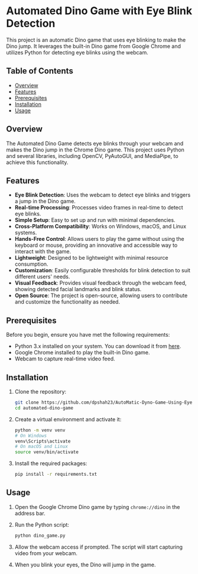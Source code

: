 # Automated Dino Game with Eye Blink Detection

This project is an automatic Dino game that uses eye blinking to make the Dino jump. It leverages the built-in Dino game from Google Chrome and utilizes Python for detecting eye blinks using the webcam.

## Table of Contents

- [Overview](#overview)
- [Features](#features)
- [Prerequisites](#prerequisites)
- [Installation](#installation)
- [Usage](#usage)

## Overview

The Automated Dino Game detects eye blinks through your webcam and makes the Dino jump in the Chrome Dino game. This project uses Python and several libraries, including OpenCV, PyAutoGUI, and MediaPipe, to achieve this functionality.

## Features

- **Eye Blink Detection**: Uses the webcam to detect eye blinks and triggers a jump in the Dino game.
- **Real-time Processing**: Processes video frames in real-time to detect eye blinks.
- **Simple Setup**: Easy to set up and run with minimal dependencies.
- **Cross-Platform Compatibility**: Works on Windows, macOS, and Linux systems.
- **Hands-Free Control**: Allows users to play the game without using the keyboard or mouse, providing an innovative and accessible way to interact with the game.
- **Lightweight**: Designed to be lightweight with minimal resource consumption.
- **Customization**: Easily configurable thresholds for blink detection to suit different users' needs.
- **Visual Feedback**: Provides visual feedback through the webcam feed, showing detected facial landmarks and blink status.
- **Open Source**: The project is open-source, allowing users to contribute and customize the functionality as needed.

## Prerequisites

Before you begin, ensure you have met the following requirements:

- Python 3.x installed on your system. You can download it from [here](https://www.python.org/downloads/).
- Google Chrome installed to play the built-in Dino game.
- Webcam to capture real-time video feed.

## Installation

1. Clone the repository:
   ```sh
   git clone https://github.com/dpshah23/AutoMatic-Dyno-Game-Using-Eye-Blinking.git
   cd automated-dino-game
   ```

2. Create a virtual environment and activate it:
   ```sh
   python -m venv venv
   # On Windows
   venv\Scripts\activate
   # On macOS and Linux
   source venv/bin/activate
   ```

3. Install the required packages:
   ```sh
   pip install -r requirements.txt
   ```

## Usage

1. Open the Google Chrome Dino game by typing `chrome://dino` in the address bar.

2. Run the Python script:
   ```sh
   python dino_game.py
   ```

3. Allow the webcam access if prompted. The script will start capturing video from your webcam.

4. When you blink your eyes, the Dino will jump in the game.

